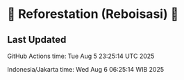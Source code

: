 
# 🌳 Reforestation (Reboisasi) 🌲

## Last Updated

GitHub Actions time: Tue Aug  5 23:25:14 UTC 2025

Indonesia/Jakarta time: Wed Aug  6 06:25:14 WIB 2025
